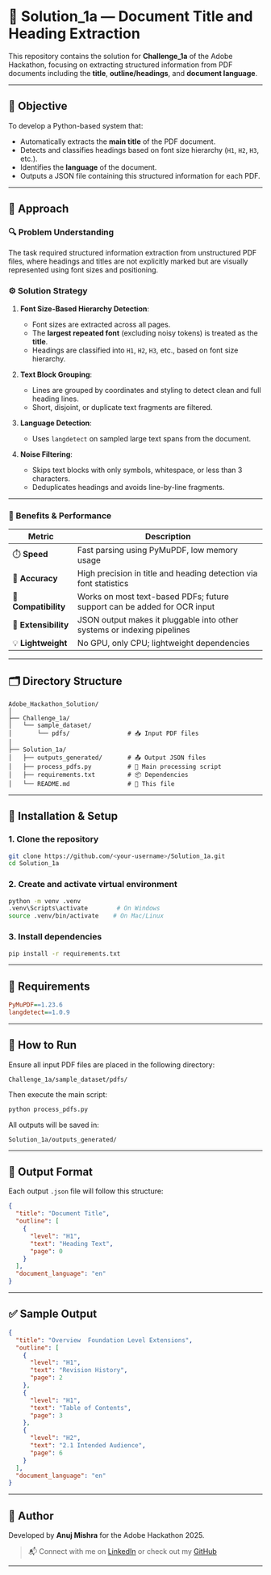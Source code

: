 # 📄 Solution_1a — Document Title and Heading Extraction

This repository contains the solution for **Challenge_1a** of the Adobe Hackathon, focusing on extracting structured information from PDF documents including the **title**, **outline/headings**, and **document language**.

---

## 🧠 Objective

To develop a Python-based system that:
- Automatically extracts the **main title** of the PDF document.
- Detects and classifies headings based on font size hierarchy (`H1`, `H2`, `H3`, etc.).
- Identifies the **language** of the document.
- Outputs a JSON file containing this structured information for each PDF.

---

## 🧩 Approach

### 🔍 Problem Understanding

The task required structured information extraction from unstructured PDF files, where headings and titles are not explicitly marked but are visually represented using font sizes and positioning.

### ⚙️ Solution Strategy

1. **Font Size-Based Hierarchy Detection**:
   - Font sizes are extracted across all pages.
   - The **largest repeated font** (excluding noisy tokens) is treated as the **title**.
   - Headings are classified into `H1`, `H2`, `H3`, etc., based on font size hierarchy.

2. **Text Block Grouping**:
   - Lines are grouped by coordinates and styling to detect clean and full heading lines.
   - Short, disjoint, or duplicate text fragments are filtered.

3. **Language Detection**:
   - Uses `langdetect` on sampled large text spans from the document.

4. **Noise Filtering**:
   - Skips text blocks with only symbols, whitespace, or less than 3 characters.
   - Deduplicates headings and avoids line-by-line fragments.

---

### 🧪 Benefits & Performance

| Metric            | Description                                                                 |
|-------------------|-----------------------------------------------------------------------------|
| ⏱️ **Speed**       | Fast parsing using PyMuPDF, low memory usage                                 |
| 🎯 **Accuracy**    | High precision in title and heading detection via font statistics            |
| 🔁 **Compatibility** | Works on most text-based PDFs; future support can be added for OCR input     |
| 🔌 **Extensibility** | JSON output makes it pluggable into other systems or indexing pipelines     |
| 💡 **Lightweight**  | No GPU, only CPU; lightweight dependencies                                  |

---

## 🗂️ Directory Structure

```
Adobe_Hackathon_Solution/
│
├── Challenge_1a/
│   └── sample_dataset/
│       └── pdfs/                # 📥 Input PDF files
│
├── Solution_1a/
│   ├── outputs_generated/       # 📤 Output JSON files
│   ├── process_pdfs.py          # 🚀 Main processing script
│   ├── requirements.txt         # 📦 Dependencies
│   └── README.md                # 📘 This file
```

---

## 🔧 Installation & Setup

### 1. Clone the repository
```bash
git clone https://github.com/<your-username>/Solution_1a.git
cd Solution_1a
```

### 2. Create and activate virtual environment
```bash
python -m venv .venv
.venv\Scripts\activate        # On Windows
source .venv/bin/activate    # On Mac/Linux
```

### 3. Install dependencies
```bash
pip install -r requirements.txt
```

---

## 📌 Requirements

```ini
PyMuPDF==1.23.6
langdetect==1.0.9
```

---

## 🚀 How to Run

Ensure all input PDF files are placed in the following directory:

```
Challenge_1a/sample_dataset/pdfs/
```

Then execute the main script:

```bash
python process_pdfs.py
```

All outputs will be saved in:

```
Solution_1a/outputs_generated/
```

---

## 🧾 Output Format

Each output `.json` file will follow this structure:

```json
{
  "title": "Document Title",
  "outline": [
    {
      "level": "H1",
      "text": "Heading Text",
      "page": 0
    }
  ],
  "document_language": "en"
}
```

---

## ✅ Sample Output

```json
{
  "title": "Overview  Foundation Level Extensions",
  "outline": [
    {
      "level": "H1",
      "text": "Revision History",
      "page": 2
    },
    {
      "level": "H1",
      "text": "Table of Contents",
      "page": 3
    },
    {
      "level": "H2",
      "text": "2.1 Intended Audience",
      "page": 6
    }
  ],
  "document_language": "en"
}
```

---

## 🤝 Author

Developed by **Anuj Mishra** for the Adobe Hackathon 2025.

> 📬 Connect with me on [LinkedIn](https://www.linkedin.com/in/anujmishra05) or check out my [GitHub](https://github.com/Anujmishra2005)

---
